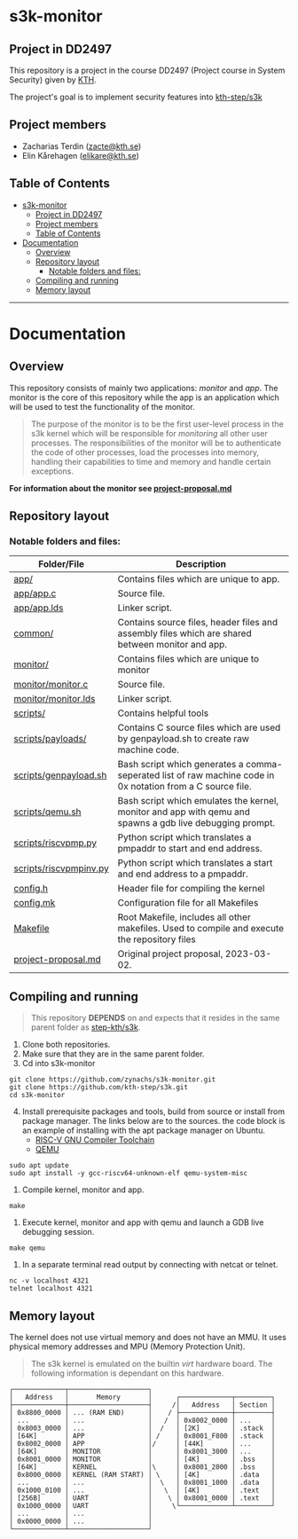 # s3k-monitor

## Project in DD2497 

This repository is a project in the course DD2497 (Project course in System Security) given by [KTH](https://www.kth.se/student/kurser/kurs/DD2497).

The project's goal is to implement security features into [kth-step/s3k](https://github.com/kth-step/s3k)  

## Project members

* Zacharias Terdin (<zacte@kth.se>)
* Elin Kårehagen (<elikare@kth.se>)

## Table of Contents
- [s3k-monitor](#s3k-monitor)
  - [Project in DD2497](#project-in-dd2497)
  - [Project members](#project-members)
  - [Table of Contents](#table-of-contents)
- [Documentation](#documentation)
  - [Overview](#overview)
  - [Repository layout](#repository-layout)
    - [Notable folders and files:](#notable-folders-and-files)
  - [Compiling and running](#compiling-and-running)
  - [Memory layout](#memory-layout)
---

# Documentation


## Overview

This repository consists of mainly two applications: *monitor* and *app*. The monitor is the core of this repository while the app is an application which will be used to test the functionality of the monitor. 

>The purpose of the monitor is to be the first user-level process in the s3k kernel which will be responsible for *monitoring* all other user processes. The responsibilities of the monitor will be to authenticate the code of other processes, load the processes into memory, handling their capabilities to time and memory and handle certain exceptions.

**For information about the monitor see [project-proposal.md](./project-proposal.md)**


## Repository layout

### Notable folders and files:

| Folder/File | Description |
| --- | --- |
| [app/](./app/) | Contains files which are unique to app. |
| [app/app.c](./app/app.c) | Source file. |
| [app/app.lds](./app/app.lds) | Linker script. |
| [common/](./common/) | Contains source files, header files and assembly files which are shared between monitor and app. | 
| [monitor/](./monitor/) | Contains files which are unique to monitor |
| [monitor/monitor.c](./monitor/monitor.c) | Source file. |
| [monitor/monitor.lds](./monitor/monitor.lds) | Linker script. |
| [scripts/](./scripts/) | Contains helpful tools |
| [scripts/payloads/](./scripts/payloads/) | Contains C source files which are used by genpayload.sh to create raw machine code. |
| [scripts/genpayload.sh](./scripts/genpayload.sh) | Bash script which generates a comma-seperated list of raw machine code in 0x notation from a C source file. |
| [scripts/qemu.sh](./scripts/qemu.sh) | Bash script which emulates the kernel, monitor and app with qemu and spawns a gdb live debugging prompt. |
| [scripts/riscvpmp.py](./scripts/riscvpmp.py) | Python script which translates a pmpaddr to start and end address. |
| [scripts/riscvpmpinv.py](./scripts/riscvpmpinv.py) | Python script which translates a start and end address to a pmpaddr. |
| [config.h](./config.h) | Header file for compiling the kernel |
| [config.mk](./config.mk) | Configuration file for all Makefiles |
| [Makefile](./Makefile) | Root Makefile, includes all other makefiles. Used to compile and execute the repository files |
| [project-proposal.md](./project-proposal.md) | Original project proposal, 2023-03-02. |

## Compiling and running

>This repository **DEPENDS** on and expects that it resides in the same parent folder as [step-kth/s3k](https://github.com/kth-step/s3k).

1. Clone both repositories.
2. Make sure that they are in the same parent folder.
3. Cd into s3k-monitor

```shell
git clone https://github.com/zynachs/s3k-monitor.git
git clone https://github.com/kth-step/s3k.git
cd s3k-monitor
```

4. Install prerequisite packages and tools, build from source or install from package manager. The links below are to the sources. the code block is an example of installing with the apt package manager on Ubuntu.
   - [RISC-V GNU Compiler Toolchain](https://github.com/riscv-collab/riscv-gnu-toolchain.git)
   - [QEMU](https://github.com/qemu/qemu)

```shell
sudo apt update
sudo apt install -y gcc-riscv64-unknown-elf qemu-system-misc
```

1. Compile kernel, monitor and app.

```shell
make
```
1. Execute kernel, monitor and app with qemu and launch a GDB live debugging session.

```shell
make qemu
```

1. In a separate terminal read output by connecting with netcat or telnet.

```shell
nc -v localhost 4321
telnet localhost 4321
```

## Memory layout

The kernel does not use virtual memory and does not have an MMU. It uses physical memory addresses and MPU (Memory Protection Unit).

>The s3k kernel is emulated on the builtin *virt* hardware board. The following information is dependant on this hardware.

```
┌─────────────┬────────────────────┐
│   Address   │       Memory       │      ┌─────────────┬─────────┐
├─────────────┼────────────────────┤     /│   Address   │ Section │
│ 0x8800_0000 │ ... (RAM END)      │    / ├─────────────┼─────────┤
│ ...         │ ...                │   /  │ 0x8002_0000 │ ...     │
│ 0x8003_0000 │ ...                │  /   │ [2K]        │ .stack  │
│ [64K]       │ APP                │ /    │ 0x8001_F800 │ .stack  │
│ 0x8002_0000 │ APP                │/     │ [44K]       │ ...     │
│ [64K]       │ MONITOR            │      │ 0x8001_3000 │ ...     │
│ 0x8001_0000 │ MONITOR            │      │ [4K]        │ .bss    │
│ [64K]       │ KERNEL             │\     │ 0x8001_2000 │ .bss    │
│ 0x8000_0000 │ KERNEL (RAM START) │ \    │ [4K]        │ .data   │
│ ...         │ ...                │  \   │ 0x8001_1000 │ .data   │
│ 0x1000_0100 │ ...                │   \  │ [4K]        │ .text   │
│ [256B]      │ UART               │    \ │ 0x8001_0000 │ .text   │
│ 0x1000_0000 │ UART               │     \└─────────────┴─────────┘
│ ...         │ ...                │      
│ 0x0000_0000 │ ...                │
└─────────────┴────────────────────┘
```